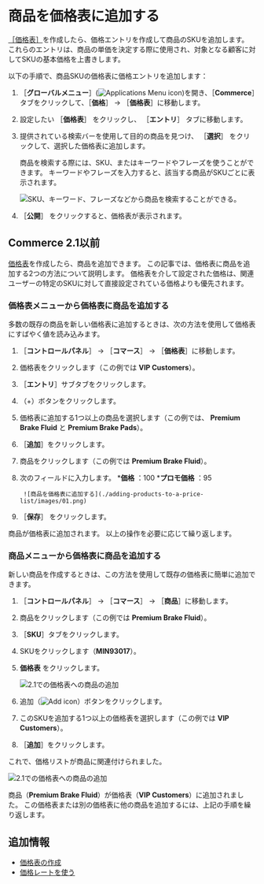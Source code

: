 # 商品を価格表に追加する

[［価格表］](./creating-a-price-list.md)を作成したら、価格エントリを作成して商品のSKUを追加します。 これらのエントリは、商品の単価を決定する際に使用され、対象となる顧客に対してSKUの基本価格を上書きします。

以下の手順で、商品SKUの価格表に価格エントリを追加します：

1. ［**グローバルメニュー**］(![Applications Menu icon](../../images/icon-applications-menu.png))を開き、［**Commerce**］タブをクリックして、［**価格**］ &rarr; ［**価格表**］に移動します。

1. 設定したい ［**価格表**］ をクリックし、 ［**エントリ**］ タブに移動します。

1. 提供されている検索バーを使用して目的の商品を見つけ、 ［**選択**］ をクリックして、選択した価格表に追加します。

   商品を検索する際には、SKU、またはキーワードやフレーズを使うことができます。 キーワードやフレーズを入力すると、該当する商品がSKUごとに表示されます。

   ![SKU、キーワード、フレーズなどから商品を検索することができる。](./adding-products-to-a-price-list/images/04.png)

1. ［**公開**］ をクリックすると、価格表が表示されます。

<a name="commerce-21-and-below" />

## Commerce 2.1以前

[価格表](./creating-a-price-list.md)を作成したら、商品を追加できます。 この記事では、価格表に商品を追加する2つの方法について説明します。 価格表を介して設定された価格は、関連ユーザーの特定のSKUに対して直接設定されている価格よりも優先されます。

### 価格表メニューから価格表に商品を追加する

多数の既存の商品を新しい価格表に追加するときは、次の方法を使用して価格表にすばやく値を読み込みます。

1. ［**コントロールパネル**］ → ［**コマース**］ → ［**価格表**］に移動します。
1. 価格表をクリックします（この例では **VIP Customers**）。
1. ［**エントリ**］サブタブをクリックします。
1. （+）ボタンをクリックします。
1. 価格表に追加する1つ以上の商品を選択します（この例では、 **Premium Brake Fluid** と **Premium Brake Pads**）。
1. ［**追加**］をクリックします。
1. 商品をクリックします（この例では **Premium Brake Fluid**）。
1. 次のフィールドに入力します。
    ***価格** ：100
    ***プロモ価格** ：95

        ![商品を価格表に追加する](./adding-products-to-a-price-list/images/01.png)

1. ［**保存**］ をクリックします。

商品が価格表に追加されます。 以上の操作を必要に応じて繰り返します。

### 商品メニューから価格表に商品を追加する

新しい商品を作成するときは、この方法を使用して既存の価格表に簡単に追加できます。

1. ［**コントロールパネル**］ → ［**コマース**］ → ［**商品**］に移動します。
1. 商品をクリックします（この例では **Premium Brake Fluid**）。
1. ［**SKU**］タブをクリックします。
1. SKUをクリックします（**MIN93017**）。
1. **価格表** をクリックします。

    ![2.1での価格表への商品の追加](./adding-products-to-a-price-list/images/02.png)

1. 追加（![Add icon](../../images/icon-add.png)）ボタンをクリックします。
1. このSKUを追加する1つ以上の価格表を選択します（この例では **VIP Customers**）。
1. ［**追加**］をクリックします。

これで、価格リストが商品に関連付けられました。

![2.1での価格表への商品の追加](./adding-products-to-a-price-list/images/03.png)

商品（**Premium Brake Fluid**）が価格表（**VIP Customers**）に追加されました。 この価格表または別の価格表に他の商品を追加するには、上記の手順を繰り返します。

<a name="additional-information" />

## 追加情報

* [価格表の作成](./creating-a-price-list.md)
* [価格レートを使う](./using-price-tiers.md)
